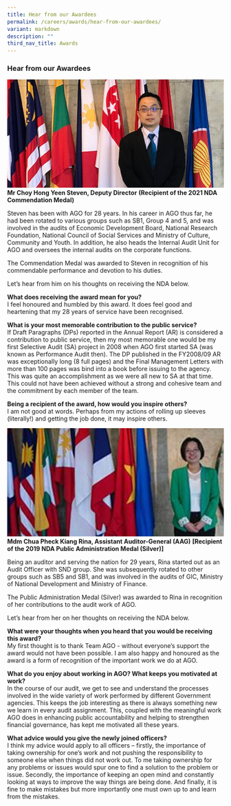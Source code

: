 ```yaml
---
title: Hear from our Awardees
permalink: /careers/awards/hear-from-our-awardees/
variant: markdown
description: ""
third_nav_title: Awards
---
```

### Hear from our Awardees
![](/images/steven_choy.png)
**Mr Choy Hong Yeen Steven, Deputy Director** **(Recipient of the 2021 NDA Commendation Medal)**

Steven has been with AGO for 28 years. In his career in AGO thus far, he had been rotated to various groups such as SB1, Group 4 and 5, and was involved in the audits of Economic Development Board, National Research Foundation, National Council of Social Services and Ministry of Culture, Community and Youth. In addition, he also heads the Internal Audit Unit for AGO and oversees the internal audits on the corporate functions. 

The Commendation Medal was awarded to Steven in recognition of his commendable performance and devotion to his duties.

Let’s hear from him on his thoughts on receiving the NDA below.  

**What does receiving the award mean for you?**  
I feel honoured and humbled by this award. It does feel good and heartening that my 28 years of service have been recognised. 

**What is your most memorable contribution to the public service?**  
If Draft Paragraphs (DPs) reported in the Annual Report (AR) is considered a contribution to public service, then my most memorable one would be my first Selective Audit (SA) project in 2008 when AGO first started SA (was known as Performance Audit then). The DP published in the FY2008/09 AR was exceptionally long (8 full pages) and the Final Management Letters with more than 100 pages was bind into a book before issuing to the agency. This was quite an accomplishment as we were all new to SA at that time. This could not have been achieved without a strong and cohesive team and the commitment by each member of the team.

**Being a recipient of the award, how would you inspire others?**  
I am not good at words. Perhaps from my actions of rolling up sleeves (literally!) and getting the job done, it may inspire others.

![](/images/rina_chua.png)
**Mdm Chua Pheck Kiang Rina, Assistant Auditor-General (AAG)**
**[Recipient of the 2019 NDA Public Administration Medal (Silver)]**

Being an auditor and serving the nation for 29 years, Rina started out as an Audit Officer with SND group. She was subsequently rotated to other groups such as SB5 and SB1, and was involved in the audits of GIC, Ministry of National Development and Ministry of Finance. 

The Public Administration Medal (Silver) was awarded to Rina in recognition of her contributions to the audit work of AGO.

Let’s hear from her on her thoughts on receiving the NDA below. 

**What were your thoughts when you heard that you would be receiving this award?**  
My first thought is to thank Team AGO - without everyone’s support the award would not have been possible. I am also happy and honoured as the award is a form of recognition of the important work we do at AGO.

**What do you enjoy about working in AGO? What keeps you motivated at work?**  
In the course of our audit, we get to see and understand the processes involved in the wide variety of work performed by different Government agencies. This keeps the job interesting as there is always something new we learn in every audit assignment. This, coupled with the meaningful work AGO does in enhancing public accountability and helping to strengthen financial governance, has kept me motivated all these years.

**What advice would you give the newly joined officers?**  
I think my advice would apply to all officers – firstly, the importance of taking ownership for one’s work and not pushing the responsibility to someone else when things did not work out. To me taking ownership for any problems or issues would spur one to find a solution to the problem or issue. Secondly, the importance of keeping an open mind and constantly looking at ways to improve the way things are being done. And finally, it is fine to make mistakes but more importantly one must own up to and learn from the mistakes.